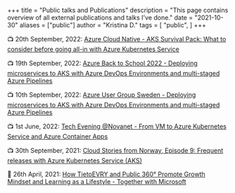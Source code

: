 +++
title = "Public talks and Publications"
description = "This page contains overview of all external publications and talks I've done."
date = "2021-10-30"
aliases = ["public"]
author = "Kristina D."
tags = [
    "public",
]
+++

📺 20th September, 2022: [Azure Cloud Native - AKS Survival Pack: What to consider before going all-in with Azure Kubernetes Service](https://www.meetup.com/azure-cloud-native/events/288269226)

📺 19th September, 2022: [Azure Back to School 2022 - Deploying microservices to AKS with Azure DevOps Environments and multi-staged Azure Pipelines](https://youtu.be/ASYY7ZUDjVA)

📺 10th September, 2022: [Azure User Group Sweden - Deploying microservices to AKS with Azure DevOps Environments and multi-staged Azure Pipelines](https://www.meetup.com/azureusergroupsundsvallsverige/events/288300260)

📺 1st June, 2022: [Tech Evening @Novanet - From VM to Azure Kubernetes Service and Azure Container Apps](https://www.linkedin.com/posts/novanet-as_azure-kubernetes-bicep-activity-6939949494742466561-otUj?utm_source=linkedin_share&utm_medium=member_desktop_web)

📺 30th September, 2021: [Cloud Stories from Norway, Episode 9: Frequent releases with Azure Kubernetes Service (AKS)](https://pulse.microsoft.com/nb-no/transform-nb-no/na/fa2-recap-of-cloud-stories-from-norway-episode-9-frequent-releases-with-aks-and-saving-the-world-with-serverless-in-tietoevry/)

📝 26th April, 2021: [How TietoEVRY and Public 360° Promote Growth Mindset and Learning as a Lifestyle - Together with Microsoft](https://www.microsoftpartnercommunity.com/t5/Arrangementer-oppl%C3%A6ringskurs/How-TietoEVRY-and-Public-360-Promote-Growth-Mindset-and-Learning/td-p/40451)